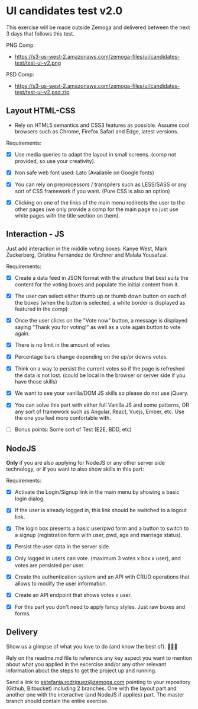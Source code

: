 # UI candidates test v2.0

This exercise will be made outside Zemoga and delivered between the next 3 days that follows this test.

PNG Comp:
- https://s3-us-west-2.amazonaws.com/zemoga-files/ui/candidates-test/test-ui-v2.png

PSD Comp:
- https://s3-us-west-2.amazonaws.com/zemoga-files/ui/candidates-test/test-ui-v2.psd.zip

## Layout HTML-CSS

- Rely on HTML5 semantics and CSS3 features as possible. Assume cool browsers such as Chrome, Firefox Safari and Edge, latest versions.

Requirements:
- [x] Use media queries to adapt the layout in small screens. (comp not provided, so use your creativity).
- [x] Non safe web font used: Lato (Available on Google fonts)
- [x] You can rely on preprocessors / transpilers such as LESS/SASS or any sort of CSS framework if you want. (Pure CSS is also an option)
- [x] Clicking on one of the links of the main menu redirects the user to the other pages (we only provide a comp for the main page so just use white pages with the title section on them).


## Interaction - JS

Just add interaction in the middle voting boxes: Kanye West, Mark Zuckerberg, Cristina Fernández de Kirchner and Malala Yousafzai.

Requirements:
- [x] Create a data feed in JSON format with the structure that best suits the content for the voting boxes and populate the initial content from it.
- [x] The user can select either thumb up or thumb down button on each of the boxes (when the button is selected, a white border is displayed as featured in the comp)
- [x] Once the user clicks on the "Vote now” button, a message is displayed saying “Thank you for voting!” as well as a vote again button to vote again.
- [x] There is no limit in the amount of votes
- [x] Percentage bars change depending on the up/or downs votes.
- [x] Think on a way to persist the current votes so if the page is refreshed the data is not lost. (could be local in the browser or server side if you have those skills)
- [x] We want to see your vanilla/DOM JS skills so please do not use jQuery.
- [x] You can solve this part with either full Vanilla JS and some patterns, OR any sort of framework such as Angular, React, Vuejs, Ember, etc. Use the one you feel more confortable with.
- [ ] Bonus points: Some sort of Test (E2E, BDD, etc)


## NodeJS

**Only** if you are also applying for NodeJS or any other server side technology, or if you want to also show skills in this part:

Requirements:
- [x] Activate the Login/Signup link in the main menu by showing a basic login dialog.
- [x] If the user is already logged in, this link should be switched to a logout link.
- [x] The login box presents a basic user/pwd form and a button to switch to a signup (registration form with user, pwd, age and marriage status).
- [x] Persist the user data in the server side.
- [x] Only logged in users can vote. (maximum 3 votes x box x user), and votes are persisted per user.
- [x] Create the authentication system and an API with CRUD operations that allows to modify the user information.
- [x] Create an API endpoint that shows votes x user.
- [x] For this part you don't need to apply fancy styles. Just raw boxes and forms.




## Delivery

Show us a glimpse of what you love to do (and know the best of). :facepunch::facepunch::facepunch:

Rely on the readme.md file to reference any key aspect you want to mention about what you applied in the excercise and/or any other relevant information about the steps to get the project up and running.

Send a link to estefania.rodriguez@zemoga.com pointing to your repository (Github, Bitbucket) including 2 branches. One with the layout part and another one with the interactive (and NodeJS if applies) part.
The master branch should contain the entire exercise.
